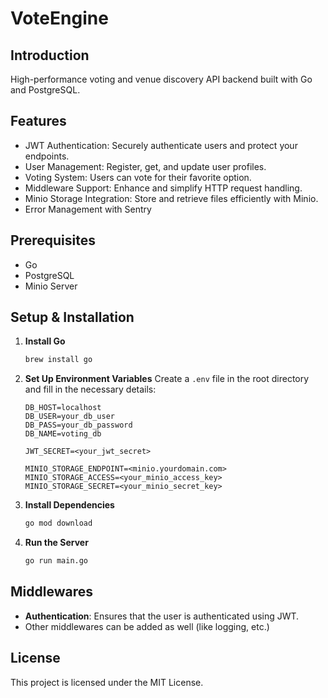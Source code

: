 # VoteEngine

## Introduction 
High-performance voting and venue discovery API backend built with Go and PostgreSQL.

## Features
- JWT Authentication: Securely authenticate users and protect your endpoints.
- User Management: Register, get, and update user profiles.
- Voting System: Users can vote for their favorite option.
- Middleware Support: Enhance and simplify HTTP request handling.
- Minio Storage Integration: Store and retrieve files efficiently with Minio.
- Error Management with Sentry

## Prerequisites
- Go 
- PostgreSQL 
- Minio Server

## Setup & Installation

1. **Install Go**
   ```bash
   brew install go
   ```

2. **Set Up Environment Variables**
   Create a `.env` file in the root directory and fill in the necessary details:
   ```
   DB_HOST=localhost
   DB_USER=your_db_user
   DB_PASS=your_db_password
   DB_NAME=voting_db
   
   JWT_SECRET=<your_jwt_secret>
   
   MINIO_STORAGE_ENDPOINT=<minio.yourdomain.com>
   MINIO_STORAGE_ACCESS=<your_minio_access_key>
   MINIO_STORAGE_SECRET=<your_minio_secret_key>
   ```

3. **Install Dependencies**
   ```bash
   go mod download
   ```

4. **Run the Server**
   ```bash
   go run main.go
   ```


## Middlewares
- **Authentication**: Ensures that the user is authenticated using JWT.
- Other middlewares can be added as well (like logging, etc.)

## License
This project is licensed under the MIT License.

